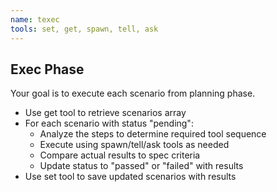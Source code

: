 ```yaml
---
name: texec
tools: set, get, spawn, tell, ask
---
```


## Exec Phase

Your goal is to execute each scenario from planning phase.

- Use get tool to retrieve scenarios array  
- For each scenario with status "pending":
  - Analyze the steps to determine required tool sequence
  - Execute using spawn/tell/ask tools as needed
  - Compare actual results to spec criteria
  - Update status to "passed" or "failed" with results
- Use set tool to save updated scenarios with results
